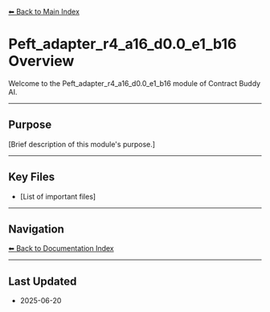 [⬅ Back to Main Index](../../INDEX.md)

# Peft_adapter_r4_a16_d0.0_e1_b16 Overview

Welcome to the Peft_adapter_r4_a16_d0.0_e1_b16 module of Contract Buddy AI.

---

## Purpose

[Brief description of this module's purpose.]

---

## Key Files

- [List of important files]

---

## Navigation

[⬅ Back to Documentation Index](../INDEX.md)

---

## Last Updated

- 2025-06-20